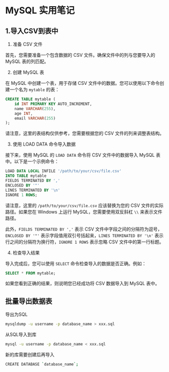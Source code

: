 # MySQL 实用笔记

## 1.导入CSV到表中

1. 准备 CSV 文件

首先，您需要准备一个包含数据的 CSV 文件。确保文件中的列与您要导入的 MySQL 表的列匹配。

2. 创建 MySQL 表

在 MySQL 中创建一个表，用于存储 CSV 文件中的数据。您可以使用以下命令创建一个名为 `mytable` 的表：

```sql
CREATE TABLE mytable (
    id INT PRIMARY KEY AUTO_INCREMENT,
    name VARCHAR(255),
    age INT,
    email VARCHAR(255)
);
```

请注意，这里的表结构仅供参考，您需要根据您的 CSV 文件的列来调整表结构。

3. 使用 LOAD DATA 命令导入数据

接下来，使用 MySQL 的 `LOAD DATA` 命令将 CSV 文件中的数据导入 MySQL 表中。以下是一个示例命令：

```sql
LOAD DATA LOCAL INFILE '/path/to/your/csv/file.csv'
INTO TABLE mytable
FIELDS TERMINATED BY ','
ENCLOSED BY '"'
LINES TERMINATED BY '\n'
IGNORE 1 ROWS;
```

请注意，这里的 `/path/to/your/csv/file.csv` 应该替换为您的 CSV 文件的实际路径。如果您在 Windows 上运行 MySQL，您需要使用双反斜杠 `\\` 来表示文件路径。

此外，`FIELDS TERMINATED BY ','` 表示 CSV 文件中字段之间的分隔符为逗号，`ENCLOSED BY '"'` 表示字段值用双引号括起来，`LINES TERMINATED BY '\n'` 表示行之间的分隔符为换行符，`IGNORE 1 ROWS` 表示忽略 CSV 文件中的第一行标题。

4. 检查导入结果

导入完成后，您可以使用 `SELECT` 命令检查导入的数据是否正确。例如：

```sql
SELECT * FROM mytable;
```

如果您看到正确的结果，则说明您已经成功将 CSV 数据导入到 MySQL 表中。

## 批量导出数据表

导出为SQL
```sh
mysqldump -u username -p database_name > xxx.sql
```

从SQL导入到库
```sh
mysql -u username -p database_name < xxx.sql
```

新的库需要创建后再导入

```sh
CREATE DATABASE `database_name`;
```